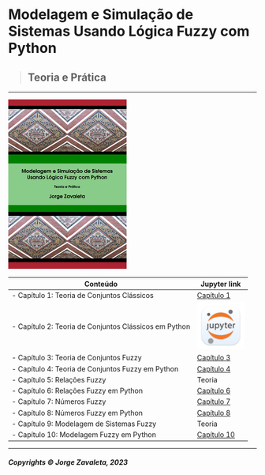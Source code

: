 # Modelagem e Simulação de Sistemas Usando Lógica Fuzzy com Python
>## Teoria e Prática

---

![book](imagens/capa_book.png)

| Conteúdo                                                 | Jupyter link  |
| -------------------------------------------------------- | --------------|
| - Capítulo 1: Teoria de Conjuntos Clássicos              | [Capítulo 1](capitulo1/teoria_de_conjuntos_c01.ipynb)          |
| - Capítulo 2: Teoria de Conjuntos Clássicos em Python    | [![Capítulo 2](imagens/jupyter.png)](capitulo2/teoria_de_conjuntos_python_c02.ipynb)          |
| - Capítulo 3: Teoria de Conjuntos Fuzzy                  |  [Capítulo 3](capitulo3/teoria_de_conjuntos_fuzzy_c03.ipynb)          |
| - Capítulo 4: Teoria de Conjuntos Fuzzy em Python        | [Capítulo 4](capitulo4/teoria_de_conjuntos_fuzzy_python_c04.ipynb)         |
| - Capítulo 5: Relações Fuzzy                             | Teoria        |
| - Capítulo 6: Relações Fuzzy em Python                   | [Capítulo 6](capitulo6/relacoes_fuzzy_em_python_c06.ipynb)         |
| - Capítulo 7: Números Fuzzy                              | [Capítulo 7](capitulo7/numeros_fuzzy_c07.ipynb)          |
| - Capítulo 8: Números Fuzzy em Python                    | [Capítulo 8](capitulo8/numeros_fuzzy_em_python_c08.ipynb)         |
| - Capítulo 9: Modelagem de Sistemas Fuzzy                | Teoria     |
| - Capítulo 10: Modelagem Fuzzy em Python                 | [Capítulo 10](capitulo10/modelagem_fuzzy_em_python_c10.ipynb)          |
---
##### Copyrights &copy; Jorge Zavaleta, 2023

